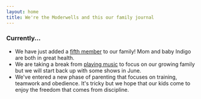 ```yaml
---
layout: home
title: We're the Moderwells and this our family journal
---
```


### Currently...

- We have just added a [fifth member](/indigo) to our family! Mom and baby Indigo are both in great health.
- We are taking a break from [playing music](https://www.annaandthedeeperwell.com/shows) to focus on our growing family but we will start back up with some shows in June.
- We've entered a new phase of parenting that focuses on training, teamwork and obedience. It's tricky but we hope that our kids come to enjoy the freedom that comes from discipline. 
